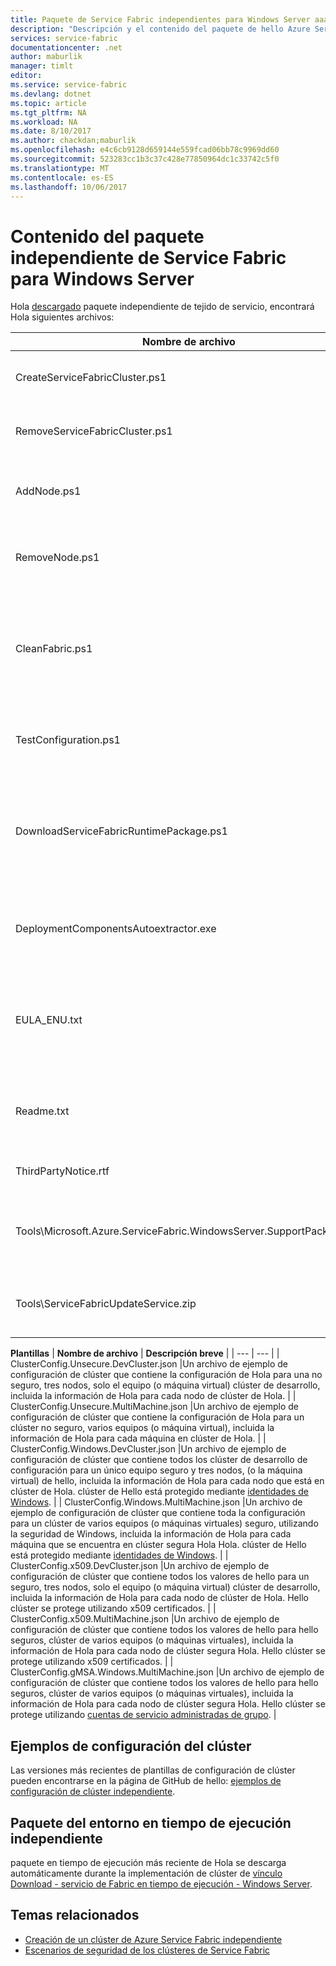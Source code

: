 ```yaml
---
title: Paquete de Service Fabric independientes para Windows Server aaaAzure | Documentos de Microsoft
description: "Descripción y el contenido del paquete de hello Azure Service Fabric independientes para Windows Server."
services: service-fabric
documentationcenter: .net
author: maburlik
manager: timlt
editor: 
ms.service: service-fabric
ms.devlang: dotnet
ms.topic: article
ms.tgt_pltfrm: NA
ms.workload: NA
ms.date: 8/10/2017
ms.author: chackdan;maburlik
ms.openlocfilehash: e4c6cb9128d659144e559fcad06bb78c9969dd60
ms.sourcegitcommit: 523283cc1b3c37c428e77850964dc1c33742c5f0
ms.translationtype: MT
ms.contentlocale: es-ES
ms.lasthandoff: 10/06/2017
---
```

# <a name="contents-of-service-fabric-standalone-package-for-windows-server"></a>Contenido del paquete independiente de Service Fabric para Windows Server
Hola [descargado](http://go.microsoft.com/fwlink/?LinkId=730690) paquete independiente de tejido de servicio, encontrará Hola siguientes archivos:

| **Nombre de archivo** | **Descripción breve** |
| --- | --- |
| CreateServiceFabricCluster.ps1 |Un script de PowerShell que crea el clúster de hello mediante configuración de hello en ClusterConfig.json. |
| RemoveServiceFabricCluster.ps1 |Un script de PowerShell que quita un clúster con configuración de hello en ClusterConfig.json. |
| AddNode.ps1 |Un script de PowerShell para agregar un nodo existente de tooan implementa clústeres de máquina actual Hola. |
| RemoveNode.ps1 |Un script de PowerShell para quitar un nodo de una existente implementa clústeres de máquina actual Hola. |
| CleanFabric.ps1 |Un script de PowerShell para la limpieza de una instalación de Service Fabric máquina actual Hola independiente. Las instalaciones anteriores de MSI se deben quitar mediante sus propios desinstaladores asociados. |
| TestConfiguration.ps1 |Un script de PowerShell para analizar la infraestructura de hello como se especifica en hello Cluster.json. |
| DownloadServiceFabricRuntimePackage.ps1 |Un script de PowerShell que se usa para descargar el paquete en tiempo de ejecución más reciente de hello fuera de banda, para escenarios donde hello implementar máquina no está conectado toohello internet. |
| DeploymentComponentsAutoextractor.exe |Archivo que contiene los componentes de implementación autoextraíble utiliza Hola scripts de paquete independiente. |
| EULA_ENU.txt |términos de licencia de Hola para hello el uso de paquete de Windows Server de Microsoft Azure Service Fabric independiente. También puede [descargar una copia del CLUF de hello](http://go.microsoft.com/fwlink/?LinkID=733084) ahora. |
| Readme.txt |Un vínculo toohello versión notas e instrucciones básicas para la instalación. Es un subconjunto de instrucciones de hello en este documento. |
| ThirdPartyNotice.rtf |Aviso de software de terceros que se encuentra en el paquete de saludo. |
| Tools\Microsoft.Azure.ServiceFabric.WindowsServer.SupportPackage.zip |StandaloneLogCollector.exe que se ejecuta en petición toocollect y carga el seguimiento de los registros de tooMicrosoft con el fin de soporte técnico. |
| Tools\ServiceFabricUpdateService.zip |Utiliza una herramienta tooenable la actualización automática de código para los clústeres que no tienen acceso a internet. [aquí](service-fabric-cluster-upgrade-windows-server.md)|

**Plantillas** 
| **Nombre de archivo** | **Descripción breve** |
| --- | --- |
| ClusterConfig.Unsecure.DevCluster.json |Un archivo de ejemplo de configuración de clúster que contiene la configuración de Hola para una no seguro, tres nodos, solo el equipo (o máquina virtual) clúster de desarrollo, incluida la información de Hola para cada nodo de clúster de Hola. |
| ClusterConfig.Unsecure.MultiMachine.json |Un archivo de ejemplo de configuración de clúster que contiene la configuración de Hola para un clúster no seguro, varios equipos (o máquina virtual), incluida la información de Hola para cada máquina en clúster de Hola. |
| ClusterConfig.Windows.DevCluster.json |Un archivo de ejemplo de configuración de clúster que contiene todos los clúster de desarrollo de configuración para un único equipo seguro y tres nodos, (o la máquina virtual) de hello, incluida la información de Hola para cada nodo que está en clúster de Hola. clúster de Hello está protegido mediante [identidades de Windows](https://msdn.microsoft.com/library/ff649396.aspx). |
| ClusterConfig.Windows.MultiMachine.json |Un archivo de ejemplo de configuración de clúster que contiene toda la configuración para un clúster de varios equipos (o máquinas virtuales) seguro, utilizando la seguridad de Windows, incluida la información de Hola para cada máquina que se encuentra en clúster segura Hola Hola. clúster de Hello está protegido mediante [identidades de Windows](https://msdn.microsoft.com/library/ff649396.aspx). |
| ClusterConfig.x509.DevCluster.json |Un archivo de ejemplo de configuración de clúster que contiene todos los valores de hello para un seguro, tres nodos, solo el equipo (o máquina virtual) clúster de desarrollo, incluida la información de Hola para cada nodo de clúster de Hola. Hello clúster se protege utilizando x509 certificados. |
| ClusterConfig.x509.MultiMachine.json |Un archivo de ejemplo de configuración de clúster que contiene todos los valores de hello para hello seguros, clúster de varios equipos (o máquinas virtuales), incluida la información de Hola para cada nodo de clúster segura Hola. Hello clúster se protege utilizando x509 certificados. |
| ClusterConfig.gMSA.Windows.MultiMachine.json |Un archivo de ejemplo de configuración de clúster que contiene todos los valores de hello para hello seguros, clúster de varios equipos (o máquinas virtuales), incluida la información de Hola para cada nodo de clúster segura Hola. Hello clúster se protege utilizando [cuentas de servicio administradas de grupo](https://technet.microsoft.com/en-us/library/jj128431(v=ws.11).aspx). |

## <a name="cluster-configuration-samples"></a>Ejemplos de configuración del clúster
Las versiones más recientes de plantillas de configuración de clúster pueden encontrarse en la página de GitHub de hello: [ejemplos de configuración de clúster independiente](https://github.com/Azure-Samples/service-fabric-dotnet-standalone-cluster-configuration/tree/master/Samples).

## <a name="independent-runtime-package"></a>Paquete del entorno en tiempo de ejecución independiente
paquete en tiempo de ejecución más reciente de Hola se descarga automáticamente durante la implementación de clúster de [vínculo Download - servicio de Fabric en tiempo de ejecución - Windows Server](https://go.microsoft.com/fwlink/?linkid=839354).

## <a name="related"></a>Temas relacionados
* [Creación de un clúster de Azure Service Fabric independiente](service-fabric-cluster-creation-for-windows-server.md)
* [Escenarios de seguridad de los clústeres de Service Fabric](service-fabric-windows-cluster-windows-security.md)
